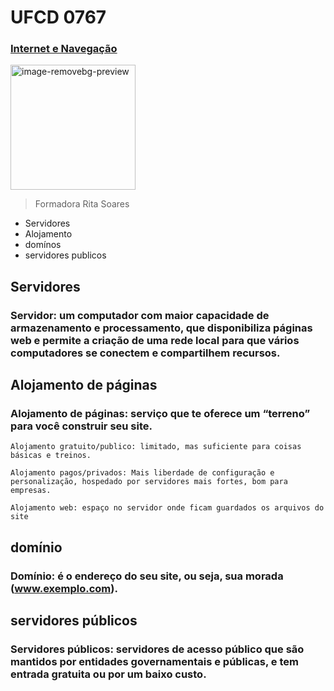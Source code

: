 # UFCD 0767

### <ins>Internet e Navegação</ins>
<img width="200" height="200" alt="image-removebg-preview" src="https://github.com/user-attachments/assets/956a6b96-b8a0-45be-8d48-c76e35490ed9" />



> Formadora Rita Soares

- Servidores
- Alojamento
- domínos
- servidores publicos


## Servidores

### Servidor: um computador com maior capacidade de armazenamento e processamento, que disponibiliza páginas web e permite a criação de uma rede local para que vários computadores se conectem e compartilhem recursos.

## Alojamento de páginas

### Alojamento de páginas: serviço que te oferece um “terreno” para você construir seu site. 

```
Alojamento gratuito/publico: limitado, mas suficiente para coisas básicas e treinos. 

Alojamento pagos/privados: Mais liberdade de configuração e personalização, hospedado por servidores mais fortes, bom para empresas. 

Alojamento web: espaço no servidor onde ficam guardados os arquivos do site
```

## **domínio**

### Domínio: é o endereço do seu site, ou seja, sua morada (www.exemplo.com). 

## servidores públicos

### Servidores públicos: servidores de acesso público que são mantidos por entidades governamentais e públicas, e tem entrada gratuita ou por um baixo custo.  
